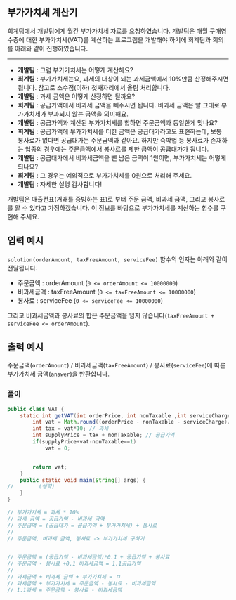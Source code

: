 ## 부가가치세 계산기

회계팀에서 개발팀에게 월간 부가가치세 자료를 요청하였습니다. 개발팀은 매월 구매영수증에 대한 부가가치세(VAT)를 계산하는 프로그램을 개발해야 하기에 회계팀과 회의를 아래와 같이 진행하였습니다.

------

- **개발팀** : 그럼 부가가치세는 어떻게 계산해요?
- **회계팀** : 부가가치세는요, 과세의 대상이 되는 과세금액에서 10%만큼 산정해주시면 됩니다. 참고로 소수점(이하) 첫째자리에서 올림 처리합니다.
- **개발팀** : 과세 금액은 어떻게 산정하면 될까요?
- **회계팀** : 공급가액에서 비과세 금액을 빼주시면 됩니다. 비과세 금액은 말 그대로 부가가치세가 부과되지 않는 금액을 의미해요.
- **개발팀** : 공급가액과 계산된 부가가치세를 합하면 주문금액과 동일한게 맞나요?
- **회계팀** : 공급가액에 부가가치세를 더한 금액은 공급대가라고도 표현하는데, 보통 봉사료가 없다면 공급대가는 주문금액과 같아요. 하지만 숙박업 등 봉사료가 존재하는 업종의 경우에는 주문금액에서 봉사료를 제한 금액이 공급대가가 됩니다.
- **개발팀** : 공급대가에서 비과세금액을 뺀 남은 금액이 1원이면, 부가가치세는 어떻게 되나요?
- **회계팀** : 그 경우는 예외적으로 부가가치세를 0원으로 처리해 주세요.
- **개발팀** : 자세한 설명 감사합니다!

개발팀은 매출전표(거래를 증빙하는 표)로 부터 주문 금액, 비과세 금액, 그리고 봉사료를 알 수 있다고 가정하겠습니다. 이 정보를 바탕으로 부가가치세를 계산하는 함수를 구현해 주세요.

## 입력 예시

`solution(orderAmount, taxFreeAmount, serviceFee)` 함수의 인자는 아래와 같이 전달됩니다.

- 주문금액 : orderAmount (`0 <= orderAmount <= 10000000`)
- 비과세금액 : taxFreeAmount (`0 <= taxFreeAmount <= 10000000`)
- 봉사료 : serviceFee (`0 <= serviceFee <= 10000000`)

그리고 비과세금액과 봉사료의 합은 주문금액을 넘지 않습니다(`taxFreeAmount + serviceFee <= orderAmount`).

## 출력 예시

주문금액(`orderAmount`) / 비과세금액(`taxFreeAmount`) / 봉사료(`serviceFee`)에 따른 부가가치세 금액(`answer`)을 반환합니다.



### 풀이

```java
public class VAT {
    static int getVAT(int orderPrice, int nonTaxable ,int serviceCharge){
        int vat = Math.round((orderPrice - nonTaxable - serviceCharge)/11); // 부가가치세
        int tax = vat*10; // 과세
        int supplyPrice = tax + nonTaxable; // 공급가액
        if(supplyPrice+vat-nonTaxable==1)
            vat = 0;


        return vat;
    }
    public static void main(String[] args) {
//        (생략)
    }
}

// 부가가치세 = 과세 * 10%
// 과세 금액 = 공급가액 - 비과세 금액
// 주문금액 = (공급대가 = 공급가액 + 부가가치세) + 봉사료
//
// 주문금액, 비과세 금액, 봉사료 -> 부가가치세 구하기


// 주문금액 = (공급가액 - 비과세금액)*0.1 + 공급가액 + 봉사료
// 주문금액 - 봉사료 +0.1 비과세금액 = 1.1공급가액
//
// 과세금액 + 비과세 금액 + 부가가치세 = ㅁ
// 과세금액 + 부가가치세 = 주문금액 - 봉사료 - 비과세금액
// 1.1과세 = 주문금액 - 봉사료 - 비과세금액
```

